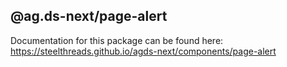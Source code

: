## @ag.ds-next/page-alert

Documentation for this package can be found here: https://steelthreads.github.io/agds-next/components/page-alert
